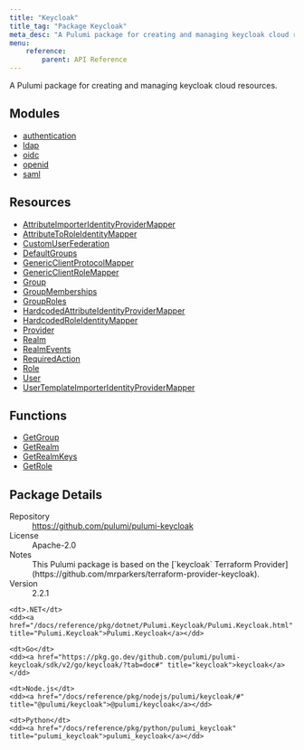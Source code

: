 ```yaml
---
title: "Keycloak"
title_tag: "Package Keycloak"
meta_desc: "A Pulumi package for creating and managing keycloak cloud resources."
menu:
    reference:
        parent: API Reference
---
```


<!-- WARNING: this file was generated by Pulumi Docs Generator. -->
<!-- Do not edit by hand unless you're certain you know what you are doing! -->

A Pulumi package for creating and managing keycloak cloud resources.

<h2 id="modules">Modules</h2>
<ul class="api">
    <li><a href="authentication/" title="authentication"><span class="symbol module"></span>authentication</a></li>
    <li><a href="ldap/" title="ldap"><span class="symbol module"></span>ldap</a></li>
    <li><a href="oidc/" title="oidc"><span class="symbol module"></span>oidc</a></li>
    <li><a href="openid/" title="openid"><span class="symbol module"></span>openid</a></li>
    <li><a href="saml/" title="saml"><span class="symbol module"></span>saml</a></li>
</ul>

<h2 id="resources">Resources</h2>
<ul class="api">
    <li><a href="attributeimporteridentityprovidermapper" title="AttributeImporterIdentityProviderMapper"><span class="symbol resource"></span>AttributeImporterIdentityProviderMapper</a></li>
    <li><a href="attributetoroleidentitymapper" title="AttributeToRoleIdentityMapper"><span class="symbol resource"></span>AttributeToRoleIdentityMapper</a></li>
    <li><a href="customuserfederation" title="CustomUserFederation"><span class="symbol resource"></span>CustomUserFederation</a></li>
    <li><a href="defaultgroups" title="DefaultGroups"><span class="symbol resource"></span>DefaultGroups</a></li>
    <li><a href="genericclientprotocolmapper" title="GenericClientProtocolMapper"><span class="symbol resource"></span>GenericClientProtocolMapper</a></li>
    <li><a href="genericclientrolemapper" title="GenericClientRoleMapper"><span class="symbol resource"></span>GenericClientRoleMapper</a></li>
    <li><a href="group" title="Group"><span class="symbol resource"></span>Group</a></li>
    <li><a href="groupmemberships" title="GroupMemberships"><span class="symbol resource"></span>GroupMemberships</a></li>
    <li><a href="grouproles" title="GroupRoles"><span class="symbol resource"></span>GroupRoles</a></li>
    <li><a href="hardcodedattributeidentityprovidermapper" title="HardcodedAttributeIdentityProviderMapper"><span class="symbol resource"></span>HardcodedAttributeIdentityProviderMapper</a></li>
    <li><a href="hardcodedroleidentitymapper" title="HardcodedRoleIdentityMapper"><span class="symbol resource"></span>HardcodedRoleIdentityMapper</a></li>
    <li><a href="provider" title="Provider"><span class="symbol resource"></span>Provider</a></li>
    <li><a href="realm" title="Realm"><span class="symbol resource"></span>Realm</a></li>
    <li><a href="realmevents" title="RealmEvents"><span class="symbol resource"></span>RealmEvents</a></li>
    <li><a href="requiredaction" title="RequiredAction"><span class="symbol resource"></span>RequiredAction</a></li>
    <li><a href="role" title="Role"><span class="symbol resource"></span>Role</a></li>
    <li><a href="user" title="User"><span class="symbol resource"></span>User</a></li>
    <li><a href="usertemplateimporteridentityprovidermapper" title="UserTemplateImporterIdentityProviderMapper"><span class="symbol resource"></span>UserTemplateImporterIdentityProviderMapper</a></li>
</ul>

<h2 id="functions">Functions</h2>
<ul class="api">
    <li><a href="getgroup" title="GetGroup"><span class="symbol function"></span>GetGroup</a></li>
    <li><a href="getrealm" title="GetRealm"><span class="symbol function"></span>GetRealm</a></li>
    <li><a href="getrealmkeys" title="GetRealmKeys"><span class="symbol function"></span>GetRealmKeys</a></li>
    <li><a href="getrole" title="GetRole"><span class="symbol function"></span>GetRole</a></li>
</ul>

<h2 id="package-details">Package Details</h2>
<dl class="package-details">
	<dt>Repository</dt>
	<dd><a href="https://github.com/pulumi/pulumi-keycloak">https://github.com/pulumi/pulumi-keycloak</a></dd>
	<dt>License</dt>
	<dd>Apache-2.0</dd>
	<dt>Notes</dt>
	<dd>This Pulumi package is based on the [`keycloak` Terraform Provider](https://github.com/mrparkers/terraform-provider-keycloak).</dd>
	<dt>Version</dt>
	<dd>2.2.1</dd>
</dl>



<dl class="tabular">

    <dt>.NET</dt>
    <dd><a href="/docs/reference/pkg/dotnet/Pulumi.Keycloak/Pulumi.Keycloak.html" title="Pulumi.Keycloak">Pulumi.Keycloak</a></dd>

    <dt>Go</dt>
    <dd><a href="https://pkg.go.dev/github.com/pulumi/pulumi-keycloak/sdk/v2/go/keycloak/?tab=doc#" title="keycloak">keycloak</a></dd>

    <dt>Node.js</dt>
    <dd><a href="/docs/reference/pkg/nodejs/pulumi/keycloak/#" title="@pulumi/keycloak">@pulumi/keycloak</a></dd>

    <dt>Python</dt>
    <dd><a href="/docs/reference/pkg/python/pulumi_keycloak" title="pulumi_keycloak">pulumi_keycloak</a></dd>

</dl>

